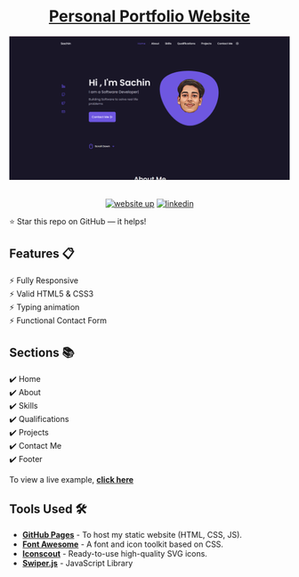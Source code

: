 <div align="center">

<h1><a href="https://sachins0.github.io/Portfolio_Website/">Personal Portfolio Website</a></h1>


<div align="center">
  <a href="https://sachins0.github.io/Portfolio_Website/">
    <img alt="Mockup" src="./assets//img/portfolio.png" />
  </a>
</div>

<br/>

<a href="https://sachins0.github.io/Portfolio_Website/"><img src="https://img.shields.io/badge/website-up-yellow" alt="website up"></a>
<a href="https://www.linkedin.com/in/sachin-singh-1496b12a1/"><img src="https://img.shields.io/badge/ask%20me-linkedin-1abc9c.svg" alt="linkedin"></a>

</div>

⭐ Star this repo on GitHub — it helps!

## Features 📋

⚡️ Fully Responsive\
⚡️ Valid HTML5 & CSS3\
⚡️ Typing animation\
⚡️ Functional Contact Form

## Sections 📚

✔️ Home\
✔️ About\
✔️ Skills \
✔️ Qualifications \
✔️ Projects\
✔️ Contact Me\
✔️ Footer

To view a live example, **[click here](https://sachins0.github.io/Portfolio_Website//)**

## Tools Used 🛠️

- [**GitHub Pages**](https://docs.github.com/en/pages) - To host my static website (HTML, CSS, JS).
- [**Font Awesome**](https://fontawesome.com/) - A font and icon toolkit based on CSS.
- [**Iconscout**](https://iconscout.com/unicons) - Ready-to-use high-quality SVG icons.
- [**Swiper.js**](https://swiperjs.com/) - JavaScript Library
